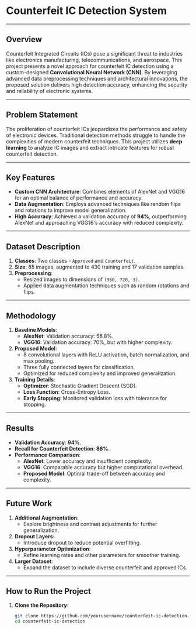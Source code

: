 # Counterfeit IC Detection System
---

## Overview
Counterfeit Integrated Circuits (ICs) pose a significant threat to industries like electronics manufacturing, telecommunications, and aerospace. This project presents a novel approach for counterfeit IC detection using a custom-designed **Convolutional Neural Network (CNN)**. By leveraging advanced data preprocessing techniques and architectural innovations, the proposed solution delivers high detection accuracy, enhancing the security and reliability of electronic systems.

---

## Problem Statement
The proliferation of counterfeit ICs jeopardizes the performance and safety of electronic devices. Traditional detection methods struggle to handle the complexities of modern counterfeit techniques. This project utilizes **deep learning** to analyze IC images and extract intricate features for robust counterfeit detection.

---

## Key Features
- **Custom CNN Architecture**: Combines elements of AlexNet and VGG16 for an optimal balance of performance and accuracy.
- **Data Augmentation**: Employs advanced techniques like random flips and rotations to improve model generalization.
- **High Accuracy**: Achieved a validation accuracy of **94%**, outperforming AlexNet and approaching VGG16's accuracy with reduced complexity.

---

## Dataset Description
1. **Classes**: Two classes - `Approved` and `Counterfeit`.  
2. **Size**: 85 images, augmented to 430 training and 17 validation samples.  
3. **Preprocessing**:
   - Resized images to dimensions of `(960, 720, 3)`.
   - Applied data augmentation techniques such as random rotations and flips.

---

## Methodology
1. **Baseline Models**:
   - **AlexNet**: Validation accuracy: 58.8%.  
   - **VGG16**: Validation accuracy: 70%, but with higher complexity.
2. **Proposed Model**:
   - 8 convolutional layers with ReLU activation, batch normalization, and max pooling.
   - Three fully connected layers for classification.
   - Optimized for reduced complexity and improved generalization.
3. **Training Details**:
   - **Optimizer**: Stochastic Gradient Descent (SGD).  
   - **Loss Function**: Cross-Entropy Loss.  
   - **Early Stopping**: Monitored validation loss with tolerance for stopping.

---

## Results
- **Validation Accuracy**: **94%**.  
- **Recall for Counterfeit Detection**: **86%**.  
- **Performance Comparison**:
  - **AlexNet**: Lower accuracy and insufficient complexity.  
  - **VGG16**: Comparable accuracy but higher computational overhead.  
  - **Proposed Model**: Optimal trade-off between accuracy and complexity.

---

## Future Work
1. **Additional Augmentation**:
   - Explore brightness and contrast adjustments for further generalization.
2. **Dropout Layers**:
   - Introduce dropout to reduce potential overfitting.
3. **Hyperparameter Optimization**:
   - Refine learning rates and other parameters for smoother training.
4. **Larger Dataset**:
   - Expand the dataset to include diverse counterfeit and approved ICs.

---

## How to Run the Project
1. **Clone the Repository**:
   ```bash
   git clone https://github.com/yourusername/counterfeit-ic-detection.git
   cd counterfeit-ic-detection
